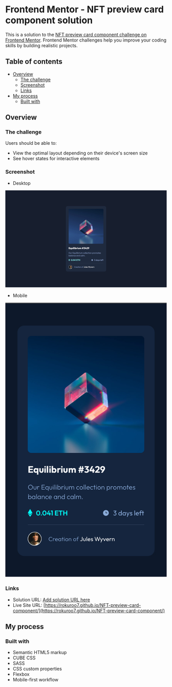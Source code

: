 # Frontend Mentor - NFT preview card component solution

This is a solution to the [NFT preview card component challenge on Frontend Mentor](https://www.frontendmentor.io/challenges/nft-preview-card-component-SbdUL_w0U). Frontend Mentor challenges help you improve your coding skills by building realistic projects. 

## Table of contents

- [Overview](#overview)
  - [The challenge](#the-challenge)
  - [Screenshot](#screenshot)
  - [Links](#links)
- [My process](#my-process)
  - [Built with](#built-with)

## Overview

### The challenge

Users should be able to:

- View the optimal layout depending on their device's screen size
- See hover states for interactive elements

### Screenshot

- Desktop

![](./screenshot/desktop.jpeg)

- Mobile

![](./screenshot/mobile.jpeg)

### Links

- Solution URL: [Add solution URL here](https://your-solution-url.com)
- Live Site URL: [https://rokuroo7.github.io/NFT-preview-card-component/](https://rokuroo7.github.io/NFT-preview-card-component/)

## My process

### Built with

- Semantic HTML5 markup
- CUBE CSS
- SASS 
- CSS custom properties
- Flexbox
- Mobile-first workflow
